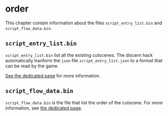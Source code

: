 # order

This chapter contain information about the files `script_entry_list.bin` and `script_flow_data.bin`.

## `script_entry_list.bin`
`script_entry_list.bin` list all the existing cutscenes. The discern hack automatically tranform the `json` file `script_entry_list.json` to a format that can be read by the game.

[See the dedicated page](./script_entry_list.md) for more information.

## `script_flow_data.bin`
`script_flow_data.bin` is the file that list the order of the cutscene. For more information, see [the dedicated page](./script_flow_data.md).
